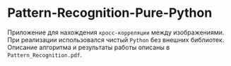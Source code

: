 # Pattern-Recognition-Pure-Python
Приложение для нахождения `кросс-корреляции` между изображениями. При реализации использовался чистый `Python` без внешних библиотек. Описание алгоритма и результаты работы описаны в `Pattern_Recognition.pdf`.
